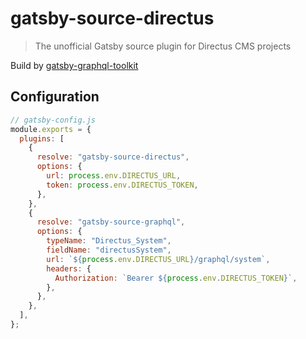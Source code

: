 # gatsby-source-directus

> The unofficial Gatsby source plugin for Directus CMS projects

Build by [gatsby-graphql-toolkit](https://github.com/syfxlin/gatsby-graphql-toolkit)

## Configuration

```js
// gatsby-config.js
module.exports = {
  plugins: [
    {
      resolve: "gatsby-source-directus",
      options: {
        url: process.env.DIRECTUS_URL,
        token: process.env.DIRECTUS_TOKEN,
      },
    },
    {
      resolve: "gatsby-source-graphql",
      options: {
        typeName: "Directus_System",
        fieldName: "directusSystem",
        url: `${process.env.DIRECTUS_URL}/graphql/system`,
        headers: {
          Authorization: `Bearer ${process.env.DIRECTUS_TOKEN}`,
        },
      },
    },
  ],
};
```
